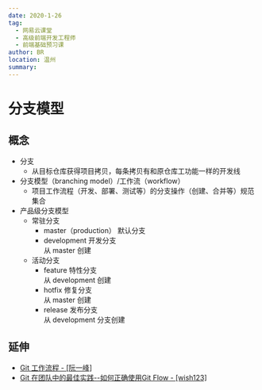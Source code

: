 ```yaml
---
date: 2020-1-26
tag: 
  - 网易云课堂
  - 高级前端开发工程师
  - 前端基础预习课
author: BR
location: 温州
summary: 
---
```


# 分支模型

## 概念

* 分支
  * 从目标仓库获得项目拷贝，每条拷贝有和原仓库工功能一样的开发线
* 分支模型（branching model）/工作流（workflow）
  * 项目工作流程（开发、部署、测试等）的分支操作（创建、合并等）规范集合
* 产品级分支模型
  * 常驻分支
    * master（production） 默认分支
    * development 开发分支  
      从 master 创建
  * 活动分支
    * feature 特性分支  
      从 development 创建
    * hotfix 修复分支  
      从 master 创建
    * release 发布分支  
      从 development 分支创建

## 延伸

* [Git 工作流程 - [阮一峰]](http://www.ruanyifeng.com/blog/2015/12/git-workflow.html)
* [Git 在团队中的最佳实践--如何正确使用Git Flow - [wish123]](https://www.cnblogs.com/wish123/p/9785101.html)